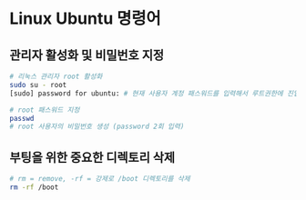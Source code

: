 # Linux Ubuntu 명령어

## 관리자 활성화 및 비밀번호 지정

```bash
# 리눅스 관리자 root 활성화
sudo su - root
[sudo] password for ubuntu: # 현재 사용자 계정 패스워드를 입력해서 루트권한에 진입

# root 패스워드 지정
passwd
# root 사용자의 비밀번호 생성 (password 2회 입력)
```

## 부팅을 위한 중요한 디렉토리 삭제

```bash
# rm = remove, -rf = 강제로 /boot 디렉토리를 삭제
rm -rf /boot
```
